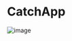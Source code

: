 # CatchApp
![image](https://user-images.githubusercontent.com/39830419/50645419-94ea6600-0f84-11e9-9de4-3731066f0781.png)
